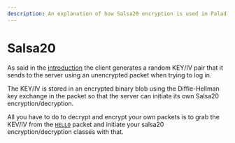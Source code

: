 ```yaml
---
description: An explanation of how Salsa20 encryption is used in Paladins for packet encryption and decryption.
---
```

# Salsa20

As said in the [introduction](/marshal/encryption/introduction) the client generates a random KEY/IV pair that it sends to the server using an unencrypted packet when trying to log in.

The KEY/IV is stored in an encrypted binary blob using the Diffie-Hellman key exchange in the packet so that the server can initiate its own Salsa20 encryption/decryption.

All you have to do to decrypt and encrypt your own packets is to grab the KEV/IV from the [`HELLO`](/marshal/packets/hello) packet and initiate your salsa20 encryption/decryption classes with that.
